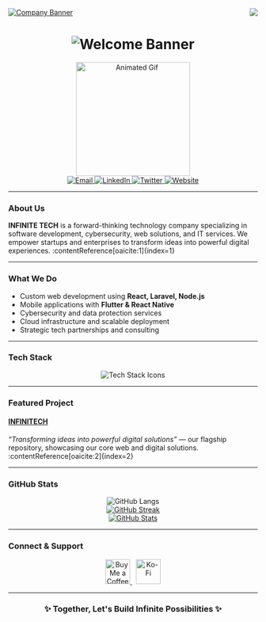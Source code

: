 <img align="right" src="https://visitor-badge.laobi.icu/badge?page_id=infinitechama.infinitechama" />

<a href="https://bio.link/ahmed2abdalhadi" target="_blank">
  <img src="https://github.com/infinitechama/infinitechama/blob/main/banner.png" alt="Company Banner" />
</a>

<h1 align="center">
  <img src="https://readme-typing-svg.herokuapp.com?font=Righteous&size=35&center=true&vCenter=true&width=650&height=70&duration=4000&lines=Welcome+to+INFINITE+TECH.AMA;Empowering+Innovation+Through+Technology" alt="Welcome Banner" />
</h1>

<div align="center">
  <img height="230" src="https://media.giphy.com/media/WUlplcMpOCEmTGBtBW/giphy.gif" alt="Animated Gif" />
</div>

<div align="center">
  <a href="mailto:infinitech.ama@gmail.com">
    <img src="https://img.shields.io/badge/Email-333333?style=for-the-badge&logo=gmail&logoColor=red" alt="Email" />
  </a>
  <a href="https://www.linkedin.com/company/infinitech-ama/" target="_blank">
    <img src="https://img.shields.io/badge/LinkedIn-0077B5?style=for-the-badge&logo=linkedin&logoColor=white" alt="LinkedIn" />
  </a>
  <a href="https://twitter.com/INFINITECH_ama" target="_blank">
    <img src="https://img.shields.io/badge/Twitter-007785?style=for-the-badge&logo=twitter&logoColor=white" alt="Twitter" />
  </a>
  <a href="https://infinitech-ama.vercel.app/" target="_blank">
    <img src="https://img.shields.io/badge/Website-FF5722?style=for-the-badge&logo=vercel&logoColor=white" alt="Website" />
  </a>
</div>

---

###  About Us

**INFINITE TECH** is a forward-thinking technology company specializing in software development, cybersecurity, web solutions, and IT services. We empower startups and enterprises to transform ideas into powerful digital experiences. :contentReference[oaicite:1]{index=1}

---

###  What We Do
-  Custom web development using **React, Laravel, Node.js**
-  Mobile applications with **Flutter & React Native**
-  Cybersecurity and data protection services
-  Cloud infrastructure and scalable deployment
-  Strategic tech partnerships and consulting

---

###  Tech Stack
<div align="center">
  <img src="https://skillicons.dev/icons?i=html,css,js,ts,react,nextjs,nodejs,express,laravel,php,flutter,reactnative,tailwind,figma,python,java,git,github,vscode,mysql,postgresql,vercel,netlify,docker" alt="Tech Stack Icons" />
</div>

---

###  Featured Project

#### [**INFINITECH**](https://github.com/infinitechama/INFINITECH)  
*“Transforming ideas into powerful digital solutions”* — our flagship repository, showcasing our core web and digital solutions. :contentReference[oaicite:2]{index=2}

---

###  GitHub Stats
<div align="center">

![GitHub Langs](https://github-readme-stats.vercel.app/api/top-langs/?username=infinitechama&layout=compact&theme=blue-green)  
[![GitHub Streak](http://github-readme-streak-stats.herokuapp.com?user=infinitechama&theme=blue-green)](https://git.io/streak-stats)  
[![GitHub Stats](https://bad-apple-github-readme.vercel.app/api?username=infinitechama&show_icons=true&count_private=true&theme=blue-green)](#)

</div>

---

###  Connect & Support
<div align="center">
  <a href="https://buymeacoffee.com/infinitechama" target="_blank">
    <img src="https://cdn.buymeacoffee.com/buttons/v2/default-yellow.png" height="50" alt="Buy Me a Coffee" />
  </a>
  &nbsp;
  <a href="https://ko-fi.com/infinitechama" target="_blank">
    <img src="https://cdn.ko-fi.com/cdn/kofi3.png?v=3" height="50" alt="Ko-Fi" />
  </a>
</div>

---

<h3 align="center">✨ Together, Let's Build Infinite Possibilities ✨</h3>
